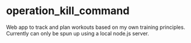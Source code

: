 # operation_kill_command
Web app to track and plan workouts based on my own training principles. Currently can only be spun up using a local node.js server.
